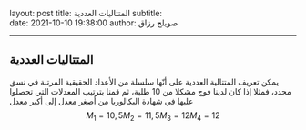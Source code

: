 layout: post
title:   المتتاليات العددية
subtitle:  
date:    2021-10-10 19:38:00
author: صويلح رزاق

   
---

## المتتاليات العددية

يمكن تعريف المتتالية العددية على أنّها سلسلة من الأعداد الحقيقية المرتبة في نسق محدد، فمثلا إذا كان لدينا فوج مشكلا من 10 طلبة، ثم قمنا بترتيب المعدلات التي تحصلوا عليها في شهادة البكالوريا من أصغر معدل إلى أكبر معدل
$$ M_{1}=10,5 M_{2}=11,5  M_{3}=12  M_{4}=12 $$
